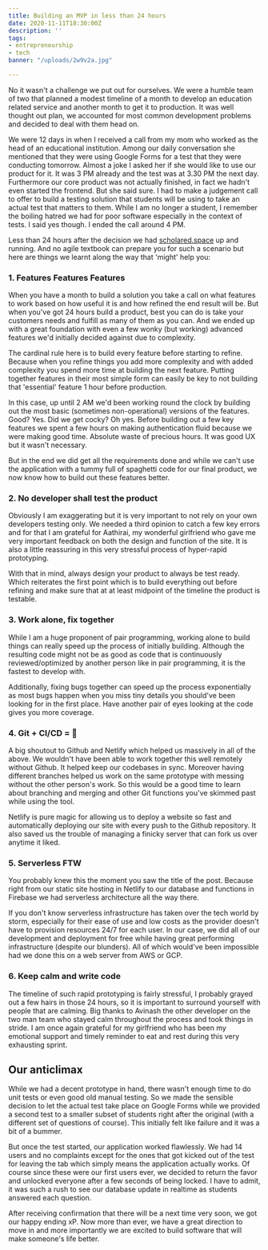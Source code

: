 ```yaml
---
title: Building an MVP in less than 24 hours
date: 2020-11-11T18:30:00Z
description: ''
tags:
- entrepreneurship
- tech
banner: "/uploads/2w9v2a.jpg"

---
```

No it wasn't a challenge we put out for ourselves. We were a humble team of two that planned a modest timeline of a month to develop an education related service and another month to get it to production. It was well thought out plan, we accounted for most common development problems and decided to deal with them head on.

We were 12 days in when I received a call from my mom who worked as the head of an educational institution. Among our daily conversation she mentioned that they were using Google Forms for a test that they were conducting tomorrow. Almost a joke I asked her if she would like to use our product for it. It was 3 PM already and the test was at 3.30 PM the next day. Furthermore our core product was not actually finished, in fact we hadn't even started the frontend. But she said sure. I had to make a judgement call to offer to build a testing solution that students will be using to take an actual test that matters to them. While I am no longer a student, I remember the boiling hatred we had for poor software especially in the context of tests. I said yes though. I ended the call around 4 PM.

Less than 24 hours after the decision we had [scholared.space](http://scholared.space/) up and running. And no agile textbook can prepare you for such a scenario but here are things we learnt along the way that 'might' help you:

### 1. Features Features Features

When you have a month to build a solution you take a call on what features to work based on how useful it is and how refined the end result will be. But when you've got 24 hours build a product, best you can do is take your customers needs and fulfill as many of them as you can. And we ended up with a great foundation with even a few wonky (but working) advanced features we'd initially decided against due to complexity.

The cardinal rule here is to build every feature before starting to refine. Because when you refine things you add more complexity and with added complexity you spend more time at building the next feature. Putting together features in their most simple form can easily be key to not building that 'essential' feature 1 hour before production.

In this case, up until 2 AM we'd been working round the clock by building out the most basic (sometimes non-operational) versions of the features. Good? Yes. Did we get cocky? Oh yes. Before building out a few key features we spent a few hours on making authentication fluid because we were making good time. Absolute waste of precious hours. It was good UX but it wasn't necessary.

But in the end we did get all the requirements done and while we can't use the application with a tummy full of spaghetti code for our final product, we now know how to build out these features better.

### 2. No developer shall test the product

Obviously I am exaggerating but it is very important to not rely on your own developers testing only. We needed a third opinion to catch a few key errors and for that I am grateful for Aathirai, my wonderful girlfriend who gave me very important feedback on both the design and function of the site. It is also a little reassuring in this very stressful process of hyper-rapid prototyping.

With that in mind, always design your product to always be test ready. Which reiterates the first point which is to build everything out before refining and make sure that at at least midpoint of the timeline the product is testable.

### 3. Work alone, fix together

While I am a huge proponent of pair programming, working alone to build things can really speed up the process of initially building. Although the resulting code might not be as good as code that is continuously reviewed/optimized by another person like in pair programming, it is the fastest to develop with.

Additionally, fixing bugs together can speed up the process exponentially as most bugs happen when you miss tiny details you should've been looking for in the first place. Have another pair of eyes looking at the code gives you more coverage.

### 4. Git + CI/CD = 🙏

A big shoutout to Github and Netlify which helped us massively in all of the above. We wouldn't have been able to work together this well remotely without Github. It helped keep our codebases in sync. Moreover having different branches helped us work on the same prototype with messing without the other person's work. So this would be a good time to learn about branching and merging and other Git functions you've skimmed past while using the tool.

Netlify is pure magic for allowing us to deploy a website so fast and automatically deploying our site with every push to the Github repository. It also saved us the trouble of managing a finicky server that can fork us over anytime it liked.

### 5. Serverless FTW

You probably knew this the moment you saw the title of the post. Because right from our static site hosting in Netlify to our database and functions in Firebase we had serverless architecture all the way there.

If you don't know serverless infrastructure has taken over the tech world by storm, especially for their ease of use and low costs as the provider doesn't have to provision resources 24/7 for each user. In our case, we did all of our development and deployment for free while having great performing infrastructure (despite our blunders). All of which would've been impossible had we done this on a web server from AWS or GCP.

### 6. Keep calm and write code

The timeline of such rapid prototyping is fairly stressful, I probably grayed out a few hairs in those 24 hours, so it is important to surround yourself with people that are calming. Big thanks to Avinash the other developer on the two man team who stayed calm throughout the process and took things in stride. I am once again grateful for my girlfriend who has been my emotional support and timely reminder to eat and rest during this very exhausting sprint.

## Our anticlimax

While we had a decent prototype in hand, there wasn't enough time to do unit tests or even good old manual testing. So we made the sensible decision to let the actual test take place on Google Forms while we provided a second test to a smaller subset of students right after the original (with a different set of questions of course). This initially felt like failure and it was a bit of a bummer.

But once the test started, our application worked flawlessly. We had 14 users and no complaints except for the ones that got kicked out of the test for leaving the tab which simply means the application actually works. Of course since these were our first users ever, we decided to return the favor and unlocked everyone after a few seconds of being locked. I have to admit, it was such a rush to see our database update in realtime as students answered each question.

After receiving confirmation that there will be a next time very soon, we got our happy ending xP. Now more than ever, we have a great direction to move in and more importantly we are excited to build software that will make someone's life better.